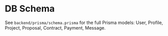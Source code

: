 # DB Schema

See `backend/prisma/schema.prisma` for the full Prisma models: User, Profile, Project, Proposal, Contract, Payment, Message.
